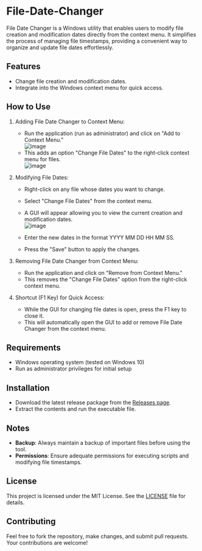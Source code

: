 # File-Date-Changer
File Date Changer is a Windows utility that enables users to modify file creation and modification dates directly from the context menu. It simplifies the process of managing file timestamps, providing a convenient way to organize and update file dates effortlessly.

## Features
- Change file creation and modification dates.
- Integrate into the Windows context menu for quick access.

## How to Use
1. Adding File Date Changer to Context Menu:
    - Run the application (run as administrator) and click on "Add to Context Menu."\
      ![image](https://github.com/nducmd/File-Date-Changer/assets/110773590/93e243c7-7d0a-4275-bd88-646cdb92faa1)
    - This adds an option "Change File Dates" to the right-click context menu for files.\
     ![image](https://github.com/nducmd/File-Date-Changer/assets/110773590/b242760f-5a2e-463d-89b3-119b61e4344e)
2. Modifying File Dates:
    - Right-click on any file whose dates you want to change.
    - Select "Change File Dates" from the context menu.
    - A GUI will appear allowing you to view the current creation and modification dates.\
      ![image](https://github.com/nducmd/File-Date-Changer/assets/110773590/405b8c39-014e-47b6-917c-ea48e36a9b40)

    - Enter the new dates in the format YYYY MM DD HH MM SS.
    - Press the "Save" button to apply the changes.
3. Removing File Date Changer from Context Menu:
    - Run the application and click on "Remove from Context Menu."
    - This removes the "Change File Dates" option from the right-click context menu.
      
4. Shortcut (F1 Key) for Quick Access:
    - While the GUI for changing file dates is open, press the F1 key to close it.
    - This will automatically open the GUI to add or remove File Date Changer from the context menu.
## Requirements

- Windows operating system (tested on Windows 10)
- Run as administrator privileges for initial setup
## Installation
- Download the latest release package from the [Releases page](https://github.com/nducmd/File-Date-Changer/releases).
- Extract the contents and run the executable file.
## Notes
- **Backup**: Always maintain a backup of important files before using the tool.
- **Permissions**: Ensure adequate permissions for executing scripts and modifying file timestamps.

 ## License

This project is licensed under the MIT License. See the [LICENSE](LICENSE) file for details.

## Contributing
Feel free to fork the repository, make changes, and submit pull requests. Your contributions are welcome!
